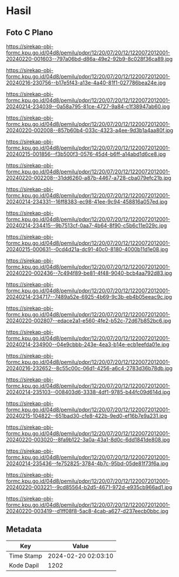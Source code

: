 # Hasil

## Foto C Plano

https://sirekap-obj-formc.kpu.go.id/04d8/pemilu/pdpr/12/20/07/20/12/1220072012001-20240220-001603--797a06bd-d86a-49e2-92b9-8c028f36ca89.jpg

https://sirekap-obj-formc.kpu.go.id/04d8/pemilu/pdpr/12/20/07/20/12/1220072012001-20240216-230756--b17e5f43-a13e-4a40-81f1-027786bea24e.jpg

https://sirekap-obj-formc.kpu.go.id/04d8/pemilu/pdpr/12/20/07/20/12/1220072012001-20240214-234039--0a58a795-81ce-4727-9a84-c1f38947ab60.jpg

https://sirekap-obj-formc.kpu.go.id/04d8/pemilu/pdpr/12/20/07/20/12/1220072012001-20240220-002008--857b60b4-033c-4323-a4ee-9d3b1a4aa80f.jpg

https://sirekap-obj-formc.kpu.go.id/04d8/pemilu/pdpr/12/20/07/20/12/1220072012001-20240215-001856--f3b500f3-0576-45d4-b6ff-a14abd1d6ce8.jpg

https://sirekap-obj-formc.kpu.go.id/04d8/pemilu/pdpr/12/20/07/20/12/1220072012001-20240220-002208--31dd6260-a87b-4467-a728-cba079efc21b.jpg

https://sirekap-obj-formc.kpu.go.id/04d8/pemilu/pdpr/12/20/07/20/12/1220072012001-20240214-234331--16ff8383-ec98-41ee-9c94-458816a057ed.jpg

https://sirekap-obj-formc.kpu.go.id/04d8/pemilu/pdpr/12/20/07/20/12/1220072012001-20240214-234415--9b7513cf-0aa7-4b64-8f90-c5b6c11e029c.jpg

https://sirekap-obj-formc.kpu.go.id/04d8/pemilu/pdpr/12/20/07/20/12/1220072012001-20240215-000631--0cd4d21a-dc91-40c0-8180-4000b11d1e08.jpg

https://sirekap-obj-formc.kpu.go.id/04d8/pemilu/pdpr/12/20/07/20/12/1220072012001-20240220-002436--7c494f89-be81-4f48-9040-bcb4aa792d83.jpg

https://sirekap-obj-formc.kpu.go.id/04d8/pemilu/pdpr/12/20/07/20/12/1220072012001-20240214-234717--7489a52e-6925-4b69-9c3b-eb4b05eeac9c.jpg

https://sirekap-obj-formc.kpu.go.id/04d8/pemilu/pdpr/12/20/07/20/12/1220072012001-20240220-002807--edace2a1-e560-4fe2-b52c-72d67b852bc6.jpg

https://sirekap-obj-formc.kpu.go.id/04d8/pemilu/pdpr/12/20/07/20/12/1220072012001-20240214-234900--04e9cbbb-243e-4ea3-b14e-ecb1eefda01e.jpg

https://sirekap-obj-formc.kpu.go.id/04d8/pemilu/pdpr/12/20/07/20/12/1220072012001-20240216-232652--8c55c00c-06d1-4256-a6c4-2783d36b78db.jpg

https://sirekap-obj-formc.kpu.go.id/04d8/pemilu/pdpr/12/20/07/20/12/1220072012001-20240214-235103--008403d6-3338-4df1-9785-b44fc09d614d.jpg

https://sirekap-obj-formc.kpu.go.id/04d8/pemilu/pdpr/12/20/07/20/12/1220072012001-20240215-104822--651bad30-cfe8-422b-9ed0-ef16b7e9a231.jpg

https://sirekap-obj-formc.kpu.go.id/04d8/pemilu/pdpr/12/20/07/20/12/1220072012001-20240220-003020--8fa9b122-3a0a-43a1-8d0c-6dd1841de808.jpg

https://sirekap-obj-formc.kpu.go.id/04d8/pemilu/pdpr/12/20/07/20/12/1220072012001-20240214-235436--fe752825-3784-4b7c-95bd-05de81f73f6a.jpg

https://sirekap-obj-formc.kpu.go.id/04d8/pemilu/pdpr/12/20/07/20/12/1220072012001-20240220-003221--9cd85564-b2d5-4671-972d-e935cb966ad1.jpg

https://sirekap-obj-formc.kpu.go.id/04d8/pemilu/pdpr/12/20/07/20/12/1220072012001-20240220-003419--d1ff08f8-5ac8-4cab-a627-d237eecb0bbc.jpg


## Metadata

| Key        | Value               |
| ---------- | ------------------- |
| Time Stamp | 2024-02-20 02:03:10 |
| Kode Dapil | 1202                |



